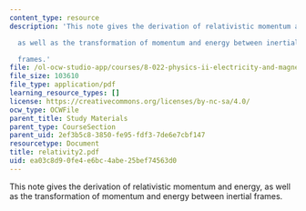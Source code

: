 ```yaml
---
content_type: resource
description: 'This note gives the derivation of relativistic momentum and energy,

  as well as the transformation of momentum and energy between inertial

  frames.'
file: /ol-ocw-studio-app/courses/8-022-physics-ii-electricity-and-magnetism-fall-2004/ea03c8d90fe4e6bc4abe25bef74563d0_relativity2.pdf
file_size: 103610
file_type: application/pdf
learning_resource_types: []
license: https://creativecommons.org/licenses/by-nc-sa/4.0/
ocw_type: OCWFile
parent_title: Study Materials
parent_type: CourseSection
parent_uid: 2ef3b5c8-3850-fe95-fdf3-7de6e7cbf147
resourcetype: Document
title: relativity2.pdf
uid: ea03c8d9-0fe4-e6bc-4abe-25bef74563d0
---
```

This note gives the derivation of relativistic momentum and energy,
as well as the transformation of momentum and energy between inertial
frames.